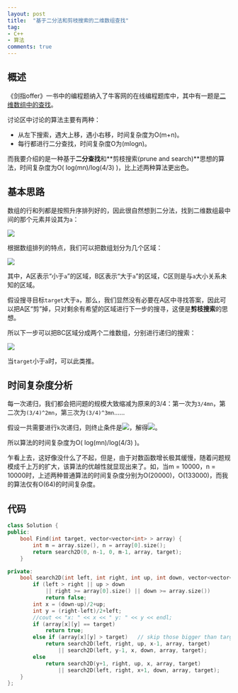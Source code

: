```yaml
---
layout: post
title:  "基于二分法和剪枝搜索的二维数组查找"
tag:
- C++
- 算法
comments: true
---
```


## 概述

《剑指offer》一书中的编程题纳入了牛客网的在线编程题库中，其中有一题是[二维数组中的查找](https://www.nowcoder.com/practice/abc3fe2ce8e146608e868a70efebf62e?tpId=13&tqId=11154&tPage=1&rp=1&ru=/ta/coding-interviews&qru=/ta/coding-interviews/question-ranking)。

讨论区中讨论的算法主要有两种：

- 从左下搜索，遇大上移，遇小右移，时间复杂度为O(m+n)。
- 每行都进行二分查找，时间复杂度O为(mlogn)。

而我要介绍的是一种基于**二分查找**和**剪枝搜索(prune and search)**思想的算法，时间复杂度为O( log(mn)/log(4/3) )，比上述两种算法更出色。

## 基本思路

数组的行和列都是按照升序排列好的，因此很自然想到二分法，找到二维数组最中间的那个元素并设其为`a`：

![](https://controny.github.io/assets/images/posts/20180221125719.png)

根据数组排列的特点，我们可以把数组划分为几个区域：

![](https://controny.github.io/assets/images/posts/20180221130757.png)

其中，A区表示“小于`a`”的区域，B区表示“大于`a`”的区域，C区则是与`a`大小关系未知的区域。

假设搜寻目标`target`大于`a`，那么，我们显然没有必要在A区中寻找答案，因此可以把A区“剪”掉，只对剩余有希望的区域进行下一步的搜寻，这便是**剪枝搜索**的思想。

所以下一步可以把BC区域分成两个二维数组，分别进行递归的搜索：

![](https://controny.github.io/assets/images/posts/20180221132239.png)

当`target`小于`a`时，可以此类推。

## 时间复杂度分析

每一次递归，我们都会把问题的规模大致缩减为原来的3/4：第一次为`3/4mn`，第二次为`(3/4)^2mn`，第三次为`(3/4)^3mn`......

假设一共需要进行`k`次递归，则终止条件是![](https://controny.github.io/assets/images/posts/20180221132928.png)，解得![](https://controny.github.io/assets/images/posts/20180221133837.png)。

所以算法的时间复杂度为O( log(mn)/log(4/3) )。

乍看上去，这好像没什么了不起，但是，由于对数函数增长极其缓慢，随着问题规模成千上万的扩大，该算法的优越性就显现出来了。如，当m = 10000，n = 10000时，上述两种普通算法的时间复杂度分别为O(20000)，O(133000)，而我的算法仅有O(64)的时间复杂度。

## 代码

```cpp
class Solution {
public:
    bool Find(int target, vector<vector<int> > array) {
        int m = array.size(), n = array[0].size();
        return search2D(0, n-1, 0, m-1, array, target);
    }

private:
    bool search2D(int left, int right, int up, int down, vector<vector<int> >& array, int target) {
        if (left > right || up > down
            || right >= array[0].size() || down >= array.size())
            return false;
        int x = (down-up)/2+up;
        int y = (right-left)/2+left;
        //cout << "x: " << x << " y: " << y << endl;
        if (array[x][y] == target)
            return true;
        else if (array[x][y] > target)   // skip those bigger than target
            return search2D(left, right, up, x-1, array, target)
                || search2D(left, y-1, x, down, array, target);
        else
            return search2D(y+1, right, up, x, array, target)
                || search2D(left, right, x+1, down, array, target);
    }
};
```


